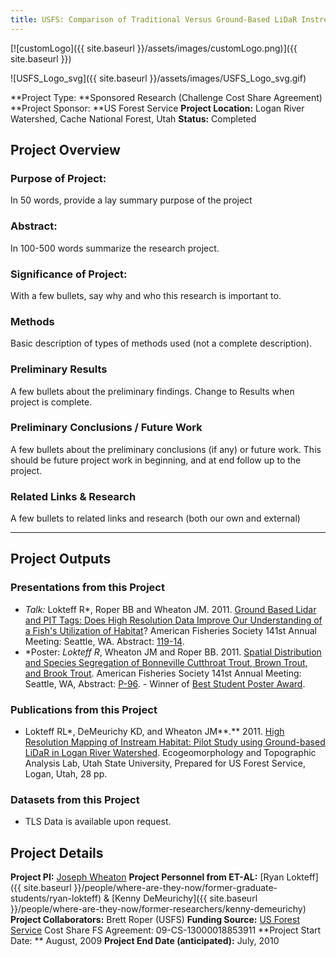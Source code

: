 ```yaml
---
title: USFS: Comparison of Traditional Versus Ground-Based LiDaR Instream Haibtat Assessments
---
```


[![customLogo]({{ site.baseurl }}/assets/images/customLogo.png)]({{ site.baseurl }})

![USFS_Logo_svg]({{ site.baseurl }}/assets/images/USFS_Logo_svg.gif)

**Project Type:  **Sponsored Research (Challenge Cost Share Agreement)
**Project Sponsor:  **US Forest Service
**Project Location:** Logan River Watershed, Cache National Forest, Utah
**Status:**   Completed

## Project Overview

### Purpose of Project:

In 50 words, provide a lay summary purpose of the project

### Abstract:

In 100-500 words summarize the research project.

### Significance of Project:

With a few bullets, say why and who this research is important to.

### Methods

Basic description of types of methods used (not a complete description). 

### Preliminary Results

A few bullets about the preliminary findings. Change to Results when project is complete.

### Preliminary Conclusions / Future Work

A few bullets about the preliminary conclusions (if any) or future work. This should be future project work in beginning, and at end follow up to the project.

### Related Links & Research

A few bullets to related links and research (both our own and external)

------

## Project Outputs

### Presentations from this Project

- *Talk:* Lokteff R*, Roper BB and Wheaton JM. 2011. [Ground Based Lidar and PIT Tags: Does High Resolution Data Improve Our Understanding of a Fish's Utilization of Habitat](http://afs.confex.com/afs/2011/webprogram/Paper3264.html)?  American Fisheries Society 141st Annual Meeting: Seattle, WA.  Abstract: [119-14](http://afs.confex.com/afs/2011/webprogram/Paper3264.html).
- *Poster: *Lokteff R*, Wheaton JM and Roper BB. 2011. [Spatial Distribution and Species Segregation of Bonneville Cutthroat Trout, Brown Trout, and Brook Trout](http://www.gis.usu.edu/~jwheaton/Downloads/AFS2011poster.pdf). American Fisheries Society 141st Annual Meeting: Seattle, WA, Abstract: [P-96](http://afs.confex.com/afs/2011/webprogram/Paper6122.html). - Winner of [Best Student Poster Award](http://sites.google.com/a/joewheaton.org/www/Home/news-announcements/lokteffawardedbeststudentposterawardatafs).

### Publications from this Project

- Lokteff RL*, DeMeurichy KD, and Wheaton JM**.** 2011. [High Resolution Mapping of Instream Habitat: Pilot Study using Ground-based LiDaR in Logan River Watershed](http://www.gis.usu.edu/~jwheaton/et_al/Reports/ET_AL_USFS_CostShare_DelivarableReport_2011.pdf). Ecogeomorphology and Topographic Analysis Lab, Utah State University, Prepared for US Forest Service, Logan, Utah, 28 pp.

### Datasets from this Project

- TLS Data is available upon request.

## Project Details

**Project PI:**  [Joseph Wheaton](http://joewheaton.org/)
**Project Personnel from ET-AL:** [Ryan Lokteff]({{ site.baseurl }}/people/where-are-they-now/former-graduate-students/ryan-lokteff) & [Kenny DeMeurichy]({{ site.baseurl }}/people/where-are-they-now/former-researchers/kenny-demeurichy)
**Project Collaborators:** Brett Roper (USFS)
**Funding Source:** [US Forest Service](http://www.google.com/url?sa=t&rct=j&q=&esrc=s&source=web&cd=1&ved=0CGsQFjAA&url=http%3A%2F%2Fwww.fs.fed.us%2F&ei=hIANUNihK8SirAHdprS7Cw&usg=AFQjCNHtNt1_5aIFBu3B4gR3i9zH66aH5w) Cost Share FS Agreement: 09-CS-13000018853911
**Project Start Date: ** August, 2009
**Project End Date (anticipated):** July, 2010